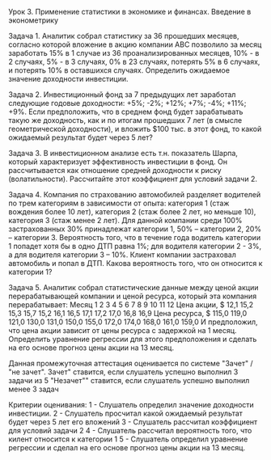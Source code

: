 Урок 3. Применение статистики в экономике и финансах. Введение в эконометрику

Задача 1. Аналитик собрал статистику за 36 прошедших месяцев, согласно которой вложение в акцию компании АВС позволило за месяц заработать 15% в 1 случае из 36 проанализированных месяцев, 10% - в 2 случаях, 5% - в 3 случаях, 0% в 23 случаях, потерять 5% в 6 случаях, и потерять 10% в оставшихся случаях. Определить ожидаемое значение доходности инвестиции.

Задача 2. Инвестиционный фонд за 7 предыдущих лет заработал следующие годовые доходности: +5%; -2%; +12%; +7%; -4%; +11%; +9%. Если предположить, что в среднем фонд будет зарабатывать такую же доходность, как и по итогам прошедших 7 лет (в смысле геометрической доходности), и вложить $100 тыс. в этот фонд, то какой ожидаемый результат будет через 5 лет?

Задача 3. В инвестиционном анализе есть т.н. показатель Шарпа, который характеризует эффективность инвестиции в фонд. Он рассчитывается как отношение средней доходности к риску (волатильности). Рассчитайте этот коэффициент для условий задачи 2.

Задача 4. Компания по страхованию автомобилей разделяет водителей по трем категориям в зависимости от опыта: категория 1 (стаж вождения более 10 лет), категория 2 (стаж более 2 лет, но меньше 10), категория 3 (стаж менее 2 лет). Для данной компании среди 100% застрахованных 30% принадлежат категории 1, 50% – категории 2, 20% – категории 3. Вероятность того, что в течение года водитель категории 1 попадет хотя бы в одно ДТП равна 1%; для водителя категории 2 - 3%, а для водителя категории 3 – 10%. Клиент компании застраховал автомобиль и попал в ДТП. Какова вероятность того, что он относится к категории 1?

Задача 5. Аналитик собрал статистические данные между ценой акции перерабатывающей компании и ценой ресурса, который эта компания перерабатывает:
Месяц 1 2 3 4 5 6 7 8 9 10 11 12
Цена акции, $ 12,1 15,2 15,3 15,7 15,2 16,1 16,5 17,1 17,2 17,0 16,8 16,9
Цена ресурса, $ 115,0 119,0 121,0 130,0 131,0 150,0 155,0 172,0 174,0 168,0 161,0 159,0
И предположил, что цена акции зависит от цены ресурса с задержкой на 1 месяц. Определить уравнение регрессии для этого предположения и сделать на его основе прогноз цены акции на 13 месяц.

Данная промежуточная аттестация оценивается по системе "Зачет" / "не зачет".
Зачет" ставится, если слушатель успешно выполнил 3 задачи из 5
"Незачет"" ставится, если слушатель успешно выполнил менее 3 задач

Критерии оценивания:
1 - Слушатель определил значение доходности инвестиции.
2 - Слушатель просчитал какой ожидаемый результат будет через 5 лет его вложений
3 - Слушатель рассчитал коэффициент для условий задачи 2
4 - Слушатель рассчитал вероятность того, что килент относится к категории 1
5 - Слушатель определил уравнение регрессии и сделал на его основе прогноз цены акции на 13 месяц.
